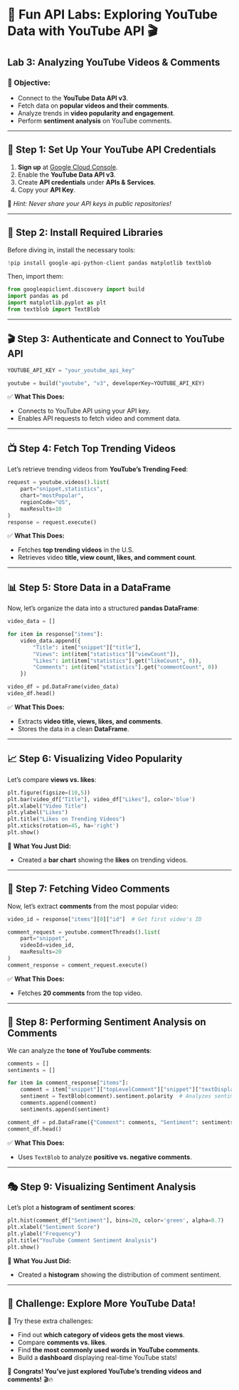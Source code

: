 # 🎥 Fun API Labs: Exploring YouTube Data with YouTube API 🎬

## **Lab 3: Analyzing YouTube Videos & Comments**

### **🎯 Objective:**
- Connect to the **YouTube Data API v3**.
- Fetch data on **popular videos and their comments**.
- Analyze trends in **video popularity and engagement**.
- Perform **sentiment analysis** on YouTube comments.

---

## **📝 Step 1: Set Up Your YouTube API Credentials**
1. **Sign up** at [Google Cloud Console](https://console.cloud.google.com/).
2. Enable the **YouTube Data API v3**.
3. Create **API credentials** under **APIs & Services**.
4. Copy your **API Key**.

🔎 _Hint: Never share your API keys in public repositories!_

---

## **🔧 Step 2: Install Required Libraries**

Before diving in, install the necessary tools:
```python
!pip install google-api-python-client pandas matplotlib textblob
```

Then, import them:
```python
from googleapiclient.discovery import build
import pandas as pd
import matplotlib.pyplot as plt
from textblob import TextBlob
```

---

## **🎬 Step 3: Authenticate and Connect to YouTube API**
```python
YOUTUBE_API_KEY = "your_youtube_api_key"

youtube = build("youtube", "v3", developerKey=YOUTUBE_API_KEY)
```

✅ **What This Does:**
- Connects to YouTube API using your API key.
- Enables API requests to fetch video and comment data.

---

## **📺 Step 4: Fetch Top Trending Videos**

Let’s retrieve trending videos from **YouTube’s Trending Feed**:
```python
request = youtube.videos().list(
    part="snippet,statistics",
    chart="mostPopular",
    regionCode="US",
    maxResults=10
)
response = request.execute()
```

✅ **What This Does:**
- Fetches **top trending videos** in the U.S.
- Retrieves video **title, view count, likes, and comment count**.

---

## **📊 Step 5: Store Data in a DataFrame**

Now, let’s organize the data into a structured **pandas DataFrame**:
```python
video_data = []

for item in response["items"]:
    video_data.append({
        "Title": item["snippet"]["title"],
        "Views": int(item["statistics"]["viewCount"]),
        "Likes": int(item["statistics"].get("likeCount", 0)),
        "Comments": int(item["statistics"].get("commentCount", 0))
    })

video_df = pd.DataFrame(video_data)
video_df.head()
```

✅ **What This Does:**
- Extracts **video title, views, likes, and comments**.
- Stores the data in a clean **DataFrame**.

---

## **📈 Step 6: Visualizing Video Popularity**

Let’s compare **views vs. likes**:
```python
plt.figure(figsize=(10,5))
plt.bar(video_df["Title"], video_df["Likes"], color='blue')
plt.xlabel("Video Title")
plt.ylabel("Likes")
plt.title("Likes on Trending Videos")
plt.xticks(rotation=45, ha='right')
plt.show()
```

👀 **What You Just Did:**
- Created a **bar chart** showing the **likes** on trending videos.

---

## **💬 Step 7: Fetching Video Comments**

Now, let’s extract **comments** from the most popular video:
```python
video_id = response["items"][0]["id"]  # Get first video's ID

comment_request = youtube.commentThreads().list(
    part="snippet",
    videoId=video_id,
    maxResults=20
)
comment_response = comment_request.execute()
```

✅ **What This Does:**
- Fetches **20 comments** from the top video.

---

## **🧐 Step 8: Performing Sentiment Analysis on Comments**

We can analyze the **tone of YouTube comments**:
```python
comments = []
sentiments = []

for item in comment_response["items"]:
    comment = item["snippet"]["topLevelComment"]["snippet"]["textDisplay"]
    sentiment = TextBlob(comment).sentiment.polarity  # Analyzes sentiment
    comments.append(comment)
    sentiments.append(sentiment)

comment_df = pd.DataFrame({"Comment": comments, "Sentiment": sentiments})
comment_df.head()
```

✅ **What This Does:**
- Uses `TextBlob` to analyze **positive vs. negative comments**.

---

## **🎭 Step 9: Visualizing Sentiment Analysis**

Let’s plot a **histogram of sentiment scores**:
```python
plt.hist(comment_df["Sentiment"], bins=20, color='green', alpha=0.7)
plt.xlabel("Sentiment Score")
plt.ylabel("Frequency")
plt.title("YouTube Comment Sentiment Analysis")
plt.show()
```

👀 **What You Just Did:**
- Created a **histogram** showing the distribution of comment sentiment.

---

## **🎯 Challenge: Explore More YouTube Data!**
🚀 Try these extra challenges:
- Find out **which category of videos gets the most views**.
- Compare **comments vs. likes**.
- Find **the most commonly used words in YouTube comments**.
- Build a **dashboard** displaying real-time YouTube stats!

🎉 **Congrats! You’ve just explored YouTube’s trending videos and comments!** 🎬🔥

